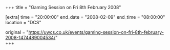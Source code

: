 +++
title = "Gaming Session on Fri 8th February 2008"

[extra]
time = "20:00:00"
end_date = "2008-02-09"
end_time = "08:00:00"
location = "DCS"

original = "https://uwcs.co.uk/events/gaming-session-on-fri-8th-february-2008-1474489004534/"    
+++



